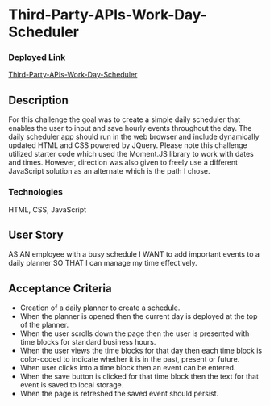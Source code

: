 # Third-Party-APIs-Work-Day-Scheduler

### Deployed Link

[Third-Party-APIs-Work-Day-Scheduler](https://jenstarcodes.github.io/Third-Party-APIs-Work-Day-Scheduler/)

## Description
For this challenge the goal was to create a simple daily scheduler that enables the user to input and save hourly events throughout the day. The daily scheduler app should run in the web browser and include dynamically updated HTML and CSS powered by JQuery. Please note this challenge utilized starter code which used the Moment.JS library to work with dates and times. However, direction was also given to freely use a different JavaScript solution as an alternate which is the path I chose.  

### Technologies
HTML, CSS, JavaScript

## User Story
AS AN employee with a busy schedule I WANT to add important events to a daily planner SO THAT I can manage my time effectively.

## Acceptance Criteria
- Creation of a daily planner to create a schedule.
- When the planner is opened then the current day is deployed at the top of the planner.
- When the user scrolls down the page then the user is presented with time blocks for standard business hours.
- When the user views the time blocks for that day then each time block is color-coded to indicate whether it is in the past, present or future.
- When user clicks into a time block then an event can be entered.
- When the save button is clicked for that time block then the text for that event is saved to local storage.
- When the page is refreshed the saved event should persist. 





